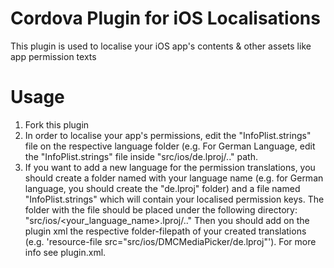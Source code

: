 # Cordova Plugin for iOS Localisations
This plugin is used to localise your iOS app's contents & other assets like app permission texts

# Usage
1) Fork this plugin
2) In order to localise your app's permissions, edit the "InfoPlist.strings" file on the respective language folder (e.g. For German Language, edit the "InfoPlist.strings" file inside "src/ios/de.lproj/.." path.
3) If you want to add a new language for the permission translations, you should create a folder named with your language name (e.g. for German language, you should create the "de.lproj" folder) and a file named "InfoPlist.strings" which will contain your localised permission keys.
The folder with the file should be placed under the following directory: "src/ios/<your_language_name>.lproj/.."
Then you should add on the plugin xml the respective folder-filepath of your created translations (e.g. 'resource-file src="src/ios/DMCMediaPicker/de.lproj"'). For more info see plugin.xml.
